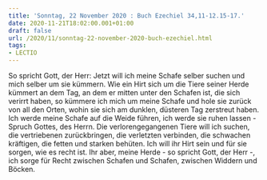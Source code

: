 ```yaml
---
title: 'Sonntag, 22 November 2020 : Buch Ezechiel 34,11-12.15-17.'
date: 2020-11-21T18:02:00.001+01:00
draft: false
url: /2020/11/sonntag-22-november-2020-buch-ezechiel.html
tags: 
- LECTIO
---
```


So spricht Gott, der Herr: Jetzt will ich meine Schafe selber suchen und mich selber um sie kümmern. Wie ein Hirt sich um die Tiere seiner Herde kümmert an dem Tag, an dem er mitten unter den Schafen ist, die sich verirrt haben, so kümmere ich mich um meine Schafe und hole sie zurück von all den Orten, wohin sie sich am dunklen, düsteren Tag zerstreut haben. Ich werde meine Schafe auf die Weide führen, ich werde sie ruhen lassen - Spruch Gottes, des Herrn. Die verlorengegangenen Tiere will ich suchen, die vertriebenen zurückbringen, die verletzten verbinden, die schwachen kräftigen, die fetten und starken behüten. Ich will ihr Hirt sein und für sie sorgen, wie es recht ist. Ihr aber, meine Herde - so spricht Gott, der Herr -, ich sorge für Recht zwischen Schafen und Schafen, zwischen Widdern und Böcken.